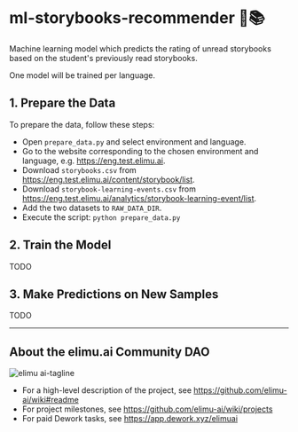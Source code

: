 # ml-storybooks-recommender 🤖📚

Machine learning model which predicts the rating of unread storybooks based on the student's previously read storybooks.

One model will be trained per language.


## 1. Prepare the Data

To prepare the data, follow these steps:
  * Open `prepare_data.py` and select environment and language.
  * Go to the website corresponding to the chosen environment and language, e.g. https://eng.test.elimu.ai.
  * Download `storybooks.csv` from https://eng.test.elimu.ai/content/storybook/list.
  * Download `storybook-learning-events.csv` from https://eng.test.elimu.ai/analytics/storybook-learning-event/list.
  * Add the two datasets to `RAW_DATA_DIR`.
  * Execute the script: `python prepare_data.py`


## 2. Train the Model

TODO


## 3. Make Predictions on New Samples

TODO

---

## About the elimu.ai Community DAO

![elimu ai-tagline](https://user-images.githubusercontent.com/15718174/54360503-e8e88980-465c-11e9-9792-32b513105cf3.png)

 * For a high-level description of the project, see https://github.com/elimu-ai/wiki#readme
 * For project milestones, see https://github.com/elimu-ai/wiki/projects
 * For paid Dework tasks, see https://app.dework.xyz/elimuai
